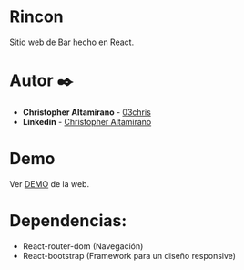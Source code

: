 # Rincon

Sitio web de Bar hecho en React.

# Autor ✒️

* **Christopher Altamirano** - [03chris](https://github.com/03chris) 
* **Linkedin** - [Christopher Altamirano](https://www.linkedin.com/in/03chris)

# Demo

Ver [DEMO](https://rinconbar.netlify.app/) de la web.

# Dependencias:

- React-router-dom (Navegación)
- React-bootstrap (Framework para un diseño responsive)

